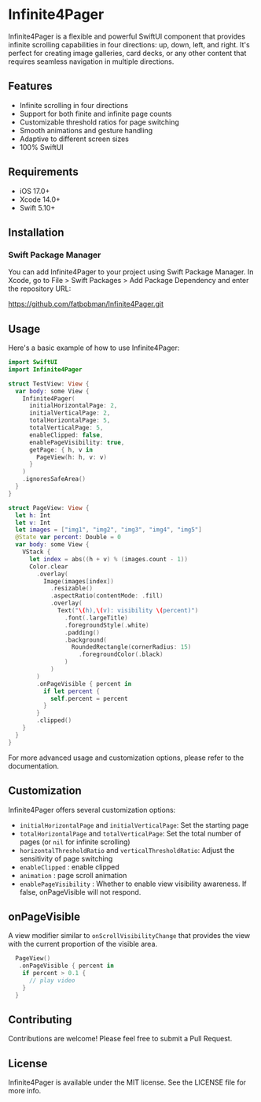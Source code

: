 # Infinite4Pager

Infinite4Pager is a flexible and powerful SwiftUI component that provides infinite scrolling capabilities in four directions: up, down, left, and right. It's perfect for creating image galleries, card decks, or any other content that requires seamless navigation in multiple directions.

## Features

- Infinite scrolling in four directions
- Support for both finite and infinite page counts
- Customizable threshold ratios for page switching
- Smooth animations and gesture handling
- Adaptive to different screen sizes
- 100% SwiftUI

## Requirements

- iOS 17.0+
- Xcode 14.0+
- Swift 5.10+

## Installation

### Swift Package Manager

You can add Infinite4Pager to your project using Swift Package Manager. In Xcode, go to File > Swift Packages > Add Package Dependency and enter the repository URL:

https://github.com/fatbobman/Infinite4Pager.git

## Usage

Here's a basic example of how to use Infinite4Pager:

```swift
import SwiftUI
import Infinite4Pager

struct TestView: View {
  var body: some View {
    Infinite4Pager(
      initialHorizontalPage: 2,
      initialVerticalPage: 2,
      totalHorizontalPage: 5,
      totalVerticalPage: 5,
      enableClipped: false,
      enablePageVisibility: true,
      getPage: { h, v in
        PageView(h: h, v: v)
      }
    )
    .ignoresSafeArea()
  }
}

struct PageView: View {
  let h: Int
  let v: Int
  let images = ["img1", "img2", "img3", "img4", "img5"]
  @State var percent: Double = 0
  var body: some View {
    VStack {
      let index = abs((h + v) % (images.count - 1))
      Color.clear
        .overlay(
          Image(images[index])
            .resizable()
            .aspectRatio(contentMode: .fill)
            .overlay(
              Text("\(h),\(v): visibility \(percent)")
                .font(.largeTitle)
                .foregroundStyle(.white)
                .padding()
                .background(
                  RoundedRectangle(cornerRadius: 15)
                    .foregroundColor(.black)
                )
            )
        )
        .onPageVisible { percent in
          if let percent {
            self.percent = percent
          }
        }
        .clipped()
    }
  }
}
```

For more advanced usage and customization options, please refer to the documentation.

## Customization

Infinite4Pager offers several customization options:

- `initialHorizontalPage` and `initialVerticalPage`: Set the starting page
- `totalHorizontalPage` and `totalVerticalPage`: Set the total number of pages (or `nil` for infinite scrolling)
- `horizontalThresholdRatio` and `verticalThresholdRatio`: Adjust the sensitivity of page switching
- `enableClipped` : enable clipped
- `animation` : page scroll animation
- `enablePageVisibility` : Whether to enable view visibility awareness. If false, onPageVisible will not respond.

## onPageVisible

A view modifier similar to `onScrollVisibilityChange` that provides the view with the current proportion of the visible area.

```swift
  PageView()
   .onPageVisible { percent in
    if percent > 0.1 {
      // play video
    }
  }
```

## Contributing

Contributions are welcome! Please feel free to submit a Pull Request.

## License

Infinite4Pager is available under the MIT license. See the LICENSE file for more info.

